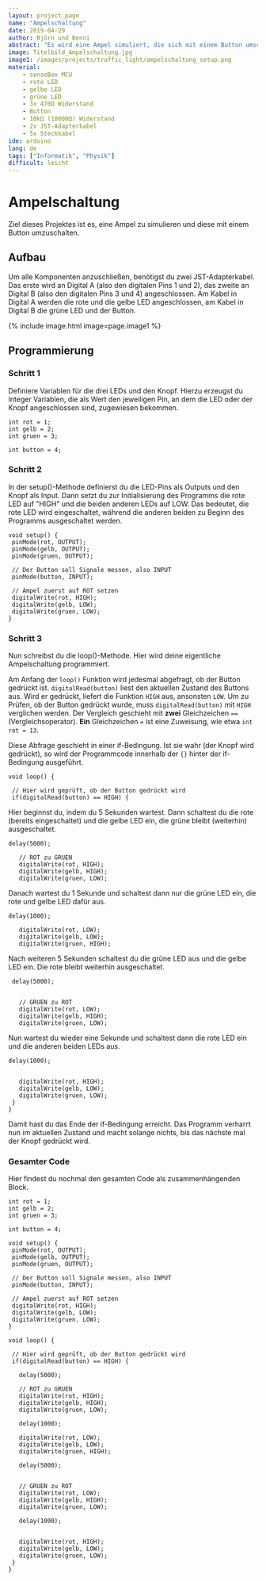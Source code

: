 ```yaml
---
layout: project_page
name: "Ampelschaltung"
date: 2019-04-29
author: Björn und Benni
abstract: "Es wird eine Ampel simuliert, die sich mit einem Button umschalten lässt."
image: Titelbild_Ampelschaltung.jpg
image1: /images/projects/traffic_light/ampelschaltung_setup.png
material:
    - senseBox MCU
    - rote LED
    - gelbe LED
    - grüne LED
    - 3x 470Ω Widerstand
    - Button
    - 10kΩ (10000Ω) Widerstand
    - 2x JST-Adapterkabel
    - 5x Steckkabel
ide: arduino    
lang: de
tags: ["Informatik", "Physik"]
difficult: leicht
---
```

# Ampelschaltung
Ziel dieses Projektes ist es, eine Ampel zu simulieren und diese mit einem Button umzuschalten.

## Aufbau

Um alle Komponenten anzuschließen, benötigst du zwei JST-Adapterkabel. Das erste wird an Digital A (also den digitalen Pins 1 und 2), das zweite an Digital B (also den digitalen Pins 3 und 4) angeschlossen. Am Kabel in Digital A werden die rote und die gelbe LED angeschlossen, am Kabel in Digital B die grüne LED und der Button.

{% include image.html image=page.image1 %}

## Programmierung

### Schritt 1
Definiere Variablen für die drei LEDs und den Knopf. Hierzu erzeugst du Integer Variablen, die als Wert den jeweiligen Pin, an dem die LED oder der Knopf angeschlossen sind, zugewiesen bekommen. 

```arduino
int rot = 1;
int gelb = 2;
int gruen = 3;

int button = 4;
```

### Schritt 2
In der setup()-Methode definierst du die LED-Pins als Outputs und den Knopf als Input.
Dann setzt du zur Initialisierung des Programms die rote LED auf "HIGH" und die beiden anderen LEDs auf LOW. Das bedeutet, die rote LED wird eingeschaltet, während die anderen beiden zu Beginn des Programms ausgeschaltet werden.

```arduino
void setup() {
 pinMode(rot, OUTPUT);
 pinMode(gelb, OUTPUT);
 pinMode(gruen, OUTPUT);

 // Der Button soll Signale messen, also INPUT
 pinMode(button, INPUT);

 // Ampel zuerst auf ROT setzen
 digitalWrite(rot, HIGH);
 digitalWrite(gelb, LOW);
 digitalWrite(gruen, LOW);
}
```
### Schritt 3
Nun schreibst du die loop()-Methode. Hier wird deine eigentliche Ampelschaltung programmiert. 

Am Anfang der `loop()` Funktion wird jedesmal abgefragt, ob der Button gedrückt ist.
`digitalRead(button)` liest den aktuellen Zustand des Buttons aus. Wird er gedrückt, liefert die Funktion `HIGH` aus, ansonsten `LOW`. Um zu Prüfen, ob der Button gedrückt wurde, muss `digitalRead(button)` mit `HIGH` verglichen werden. Der Vergleich geschieht mit __zwei__ Gleichzeichen `==` (Vergleichsoperator). __Ein__ Gleichzeichen `=` ist eine Zuweisung, wie etwa `int rot = 13`.

Diese Abfrage geschieht in einer if-Bedingung. Ist sie wahr (der Knopf wird gedrückt), so wird der Programmcode innerhalb der `{}` hinter der if-Bedingung ausgeführt. 


```arduino
void loop() {

 // Hier wird geprüft, ob der Button gedrückt wird
 if(digitalRead(button) == HIGH) {
```

Hier beginnst du, indem du 5 Sekunden wartest. Dann schaltest du die rote (bereits eingeschaltet) und die gelbe LED ein, die grüne bleibt (weiterhin) ausgeschaltet.

```arduino
delay(5000);

   // ROT zu GRUEN
   digitalWrite(rot, HIGH);
   digitalWrite(gelb, HIGH);
   digitalWrite(gruen, LOW);

```

Danach wartest du 1 Sekunde und schaltest dann nur die grüne LED ein, die rote und gelbe LED dafür aus.

```arduino
delay(1000);

   digitalWrite(rot, LOW);
   digitalWrite(gelb, LOW);
   digitalWrite(gruen, HIGH);
```

Nach weiteren 5 Sekunden schaltest du die grüne LED aus und die gelbe LED ein. Die rote bleibt weiterhin ausgeschaltet.

```arduino
 delay(5000);


   // GRUEN zu ROT
   digitalWrite(rot, LOW);
   digitalWrite(gelb, HIGH);
   digitalWrite(gruen, LOW);
```

Nun wartest du wieder eine Sekunde und schaltest dann die rote LED ein und die anderen beiden LEDs aus.

```arduino
delay(1000);


   digitalWrite(rot, HIGH);
   digitalWrite(gelb, LOW);
   digitalWrite(gruen, LOW);
 }
}
```

Damit hast du das Ende der if-Bedingung erreicht. Das Programm verharrt nun im aktuellen Zustand und macht solange nichts, bis das nächste mal der Knopf gedrückt wird.

### Gesamter Code

Hier findest du nochmal den gesamten Code als zusammenhängenden Block.

```arduino
int rot = 1;
int gelb = 2;
int gruen = 3;

int button = 4;

void setup() {
 pinMode(rot, OUTPUT);
 pinMode(gelb, OUTPUT);
 pinMode(gruen, OUTPUT);

 // Der Button soll Signale messen, also INPUT
 pinMode(button, INPUT);

 // Ampel zuerst auf ROT setzen
 digitalWrite(rot, HIGH);
 digitalWrite(gelb, LOW);
 digitalWrite(gruen, LOW);
}

void loop() {

 // Hier wird geprüft, ob der Button gedrückt wird
 if(digitalRead(button) == HIGH) {

   delay(5000);

   // ROT zu GRUEN
   digitalWrite(rot, HIGH);
   digitalWrite(gelb, HIGH);
   digitalWrite(gruen, LOW);

   delay(1000);

   digitalWrite(rot, LOW);
   digitalWrite(gelb, LOW);
   digitalWrite(gruen, HIGH);

   delay(5000);


   // GRUEN zu ROT
   digitalWrite(rot, LOW);
   digitalWrite(gelb, HIGH);
   digitalWrite(gruen, LOW);

   delay(1000);


   digitalWrite(rot, HIGH);
   digitalWrite(gelb, LOW);
   digitalWrite(gruen, LOW);
 }
}
```